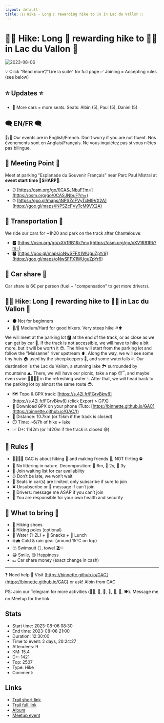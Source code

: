 ```yaml
---
layout: default
title: 🥾🔴 Hike - Long 🥵 rewarding hike to 🏊‍♀️ in Lac du Vallon 🧊
---
```


# 🥾🔴 Hike: Long 🥵 rewarding hike to 🏊‍♀️ in Lac du Vallon 🧊

![2023-08-06](../img/orig/2023-08-06.jpg)

💡 Click “Read more”/“Lire la suite” for full page ✅ Joining = Accepting rules (see below)

##  ⭐ Updates ⭐ 

* 📅 More cars = more seats. Seats: Albin (5), Paul (5), Daniel (5)

##  🗨️ EN/FR 🗨️ 
🦅/🐓 Our events are in English/French. Don’t worry if you are not fluent. Nos évènements sont en Anglais/Français. Ne vous inquiétez pas si vous n’êtes pas bilingue.

## 📍 Meeting Point 📍
Meet at parking "Esplanade du Souvenir Français" near Parc Paul Mistral at **event start time 🔺SHARP🔺**:

* ⏰ [https://osm.org/go/0CASJNbuF?m=](https://osm.org/go/0CASJNbuF?m=)
* ⏰ [https://goo.gl/maps/iNPSZcFVyTcM9VX2A](https://goo.gl/maps/iNPSZcFVyTcM9VX2A)

##  🚗 Transportation 🚗 
We ride our cars for \~1h20 and park on the track after Chantelouve:

* 🅿️ [https://osm.org/go/xXV1RB1Rk?m=](https://osm.org/go/xXV1RB1Rk?m=)
* 🅿️ [https://goo.gl/maps/oNwSFFX1WUguZpYr9](https://goo.gl/maps/oNwSFFX1WUguZpYr9)

##  🚗 Car share 🚗 
Car share is 6€ per person (fuel + "compensation" to get more drivers).

##  🥾🔴 Hike: Long 🥵 rewarding hike to 🏊‍♀️ in Lac du Vallon 🧊 

* ⚫ Not for beginners
* 🔵/🔴 Medium/Hard for good hikers. Very steep hike ↗⬆

We will meet at the parking lot 🅿️ at the end of the track, or as close as we can get by car 🚗. If the track is not accessible, we will have to hike a bit more, but it will be worth it 😍. The hike will start from the parking lot and follow the "Malsanne" river upstream ⬆️. Along the way, we will see some tiny huts 🏠 used by the sheepkeepers 🐑, and some waterfalls 💦. Our destination is the Lac du Vallon, a stunning lake 🏞 surrounded by mountains ⛰. There, we will have our picnic, take a nap 😴, and maybe even swim 🏊‍♂️🏊‍♀️ in the refreshing water 💧. After that, we will head back to the parking lot by almost the same route 😎.

* 🗺️ Topo & GPX track: [https://s.42l.fr/FGrvBkw8](https://s.42l.fr/FGrvBkw8) (click Export > GPX)
* 📲 Download GPX on your phone (Tuto: [https://binnette.github.io/GAC](https://binnette.github.io/GAC/))
* 📏 Distance: 10.7km (or 15km if the track is closed)
* ⏱️ Time: \~6/7h of hike + lake
* 📈 D+: 1142m (or 1420m if the track is closed 😅)

##  📜 Rules 📜 

* 🚶‍♀️🚶‍♂️ GAC is about hiking 🥾 and making friends 🤗, NOT flirting ⛔
* 🚮 No littering in nature. Decomposition: 🍊 6m, 🍌 2y, 🥚 3y
* 🚗 Join waiting list for car availability
* ⏰ Don’t be late, we won’t wait
* 💺 Seats in car(s) are limited, only subscribe if sure to join
* ❌ Unsubscribe or 💬 message if can’t join
* 🚗 Drivers: message me ASAP if you can’t join
* 💟 You are responsible for your own health and security

##  🎒 What to bring 🎒 

* 🥾 Hiking shoes
* 🥢 Hiking poles (optional)
* 🧃 Water (1-2L) + 🍫 Snacks + 🥗 Lunch
* ❄️🌧️ Cold & rain gear (around 15°C on top)
* 🩳 Swimsuit 🩱, towel 🏖️💦
* 😁 Smile, 😊 Happiness
* 💵 Car share money (exact change in cash)

***

❓ Need help 🤔 Visit [https://binnette.github.io/GAC](https://binnette.github.io/GAC) or ask!
Albin from GAC

PS: Join our Telegram for more activities (🧗‍♀️, 🏓, 🎳, 🎲, 🎥, 🎵, 🍽️). Message me on Meetup for the link.

## Stats

- Start time: 2023-08-06 08:30
- End time: 2023-08-06 21:00
- Duration: 12:30:00
- Time to event: 2 days, 20:24:27
- Attendees: 9
- KM: 15.4
- D+: 1421
- Top: 2507
- Type: Hike
- Comment: 

## Links

- [Trail short link](https://s.42l.fr/O9MNbDw3)
- [Trail full link](https://s.42l.fr/FGrvBkw8)
- [Album](https://binnette.github.io/GacImg2023/2023-08-06-🥾🔴-Hike-Long-🥵-rewarding-hike-to-🏊‍♀️-in-Lac-du-Vallon-🧊.html)
- [Meetup event](https://www.meetup.com/grenoble-adventure-club-english-french/events/295213821/)
